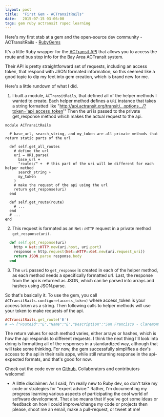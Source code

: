 ```yaml
---
layout: post
title:  "First Gem - ACTransitRails"
date:   2015-07-15 03:06:00
tags: gem ruby actransit rspec learning
---
```

Here's my first stab at a gem and the open-source dev community - ACTransitRails - [RubyGems](https://rubygems.org/gems/actransit_rails)

It's a little Ruby wrapper for the [ACTransit API](http://api.actransit.org/transit/) that allows you to access the route and bus stop info for the Bay Area ACTransit system. 

Their API is pretty straightforward set of requests, including an access token, that respond with JSON formated information, so this seemed like a good topic to dip my feet into gem creation, which is brand new for me.  

Here's a little rundown of what I did.

1)   I built a module, `ACTransitRails`, that defined all of the helper methods I wanted to create.  Each helper method defines a `URI` instance that takes a string formatted like "http://api.actransit.org/transit/...options.../?token='api_access_token'"
Then the uri is passed to the private get_response method which makes the actual request to the api.

~~~
module ACTransitRails
  
  # base_url, search_string, and my_token are all private methods that return static parts of the url

  def self.get_all_routes
    # define the url
    uri = URI.parse(
      base_url + 
      "routes/" +  # this part of the uri will be different for each helper method
      search_string + 
      my_token
    )
    # make the request of the api using the url
    return get_response(uri)
  end

  def self.get_route(route)
    # ...
  end
  # ...
end
~~~

2) This request is formated as an `Net::HTTP` request in a private method `get_response(uri)`.

```ruby
  def self.get_response(uri)
    http = Net::HTTP.new(uri.host, uri.port)
    response = http.request(Net::HTTP::Get.new(uri.request_uri))
    return JSON.parse response.body
  end
```
3) The `uri` passed to `get_response` is created in each of the helper method, as each method needs a specifically formatted url. Last, the response from the api is returned as JSON, which can be parsed into arrays and hashes using JSON.parse.

So that's basically it.  To use the gem, you call `ACTransitRails.configure(access_token)` where access_token is your access token as a string. Then following calls to helper methods will use your token to make requests of the api.

```ruby
ACTransitRails.get_route('E')
# => {"RouteId":"E","Name":"E","Description":"San Francisco - Claremont -Parkwood"}
```

The return values for each method varies, either arrays or hashes, which is how the api responds to different requests.  I think the next thing I'll look into doing is formatting all of the responses in a standardized way, although that will take some thinking.  For now, the gem successfully simplifies a dev's access to the api in their rails apps, while still returning response in the api-expected formats, and that's good for now.  

Check out the code over on [Github.](https://github.com/sanjayypatel/actransit_rails/)  Collaborators and contributors welcome!

* A little disclaimer: As I said, I'm really new to Ruby dev, so don't take my code or strategies for "expert advice."  Rather, I'm documenting my progress learning various aspects of participating the cool world of software development.  That also means that if you've got some ideas or feedback on how I could improve/change my code or projects then please, shoot me an email, make a pull-request, or tweet at me!